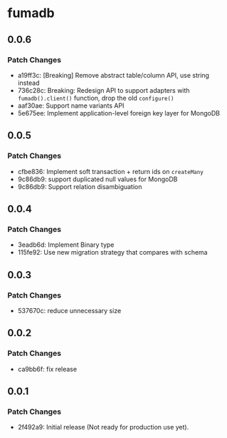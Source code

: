 # fumadb

## 0.0.6

### Patch Changes

- a19ff3c: [Breaking] Remove abstract table/column API, use string instead
- 736c28c: Breaking: Redesign API to support adapters with `fumadb().client()` function, drop the old `configure()`
- aaf30ae: Support name variants API
- 5e675ee: Implement application-level foreign key layer for MongoDB

## 0.0.5

### Patch Changes

- cfbe836: Implement soft transaction + return ids on `createMany`
- 9c86db9: support duplicated null values for MongoDB
- 9c86db9: Support relation disambiguation

## 0.0.4

### Patch Changes

- 3eadb6d: Implement Binary type
- 115fe92: Use new migration strategy that compares with schema

## 0.0.3

### Patch Changes

- 537670c: reduce unnecessary size

## 0.0.2

### Patch Changes

- ca9bb6f: fix release

## 0.0.1

### Patch Changes

- 2f492a9: Initial release (Not ready for production use yet).

